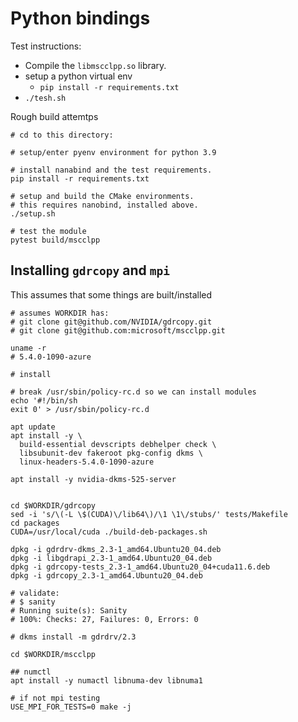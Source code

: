 # Python bindings

Test instructions:
 * Compile the `libmscclpp.so` library.
 * setup a python virtual env
   * `pip install -r requirements.txt`
 * `./tesh.sh`

Rough build attemtps
```
# cd to this directory:

# setup/enter pyenv environment for python 3.9

# install nanabind and the test requirements.
pip install -r requirements.txt

# setup and build the CMake environments.
# this requires nanobind, installed above.
./setup.sh

# test the module
pytest build/mscclpp
```


## Installing `gdrcopy` and `mpi`
This assumes that some things are built/installed
```
# assumes WORKDIR has:
# git clone git@github.com/NVIDIA/gdrcopy.git
# git clone git@github.com:microsoft/mscclpp.git

uname -r
# 5.4.0-1090-azure

# install

# break /usr/sbin/policy-rc.d so we can install modules
echo '#!/bin/sh
exit 0' > /usr/sbin/policy-rc.d

apt update
apt install -y \
  build-essential devscripts debhelper check \
  libsubunit-dev fakeroot pkg-config dkms \
  linux-headers-5.4.0-1090-azure 
  
apt install -y nvidia-dkms-525-server


cd $WORKDIR/gdrcopy
sed -i 's/\(-L \$(CUDA)\/lib64\)/\1 \1\/stubs/' tests/Makefile
cd packages
CUDA=/usr/local/cuda ./build-deb-packages.sh

dpkg -i gdrdrv-dkms_2.3-1_amd64.Ubuntu20_04.deb
dpkg -i libgdrapi_2.3-1_amd64.Ubuntu20_04.deb
dpkg -i gdrcopy-tests_2.3-1_amd64.Ubuntu20_04+cuda11.6.deb
dpkg -i gdrcopy_2.3-1_amd64.Ubuntu20_04.deb

# validate:
# $ sanity
# Running suite(s): Sanity
# 100%: Checks: 27, Failures: 0, Errors: 0

# dkms install -m gdrdrv/2.3

cd $WORKDIR/mscclpp

## numctl
apt install -y numactl libnuma-dev libnuma1

# if not mpi testing
USE_MPI_FOR_TESTS=0 make -j
```
